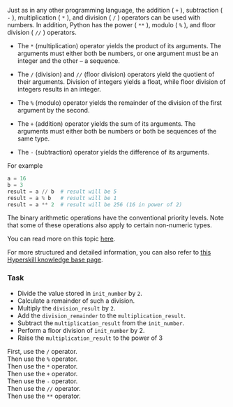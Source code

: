 

Just as in any other programming language, the addition ( `+` ), subtraction ( `-` ), 
multiplication ( `*` ), and division ( `/` ) operators can be used with numbers. In 
addition, Python has the power ( `**` ),  modulo ( `%` ), and floor division ( `//` ) operators.

- The `*` (multiplication) operator yields the product of its arguments. The arguments must 
either both be numbers, or one argument must be an integer and the other – a sequence.
  
- The `/` (division) and `//` (floor division) operators yield the quotient of their arguments. 
  Division of integers yields a float, while floor division of integers results in an integer.
  
- The `%` (modulo) operator yields the remainder of the division of the first argument by the second.

- The `+` (addition) operator yields the sum of its arguments. The arguments must either both 
  be numbers or both be sequences of the same type.
  
- The `-` (subtraction) operator yields the difference of its arguments.

For example
```python
a = 16
b = 3
result = a // b  # result will be 5
result = a % b   # result will be 1
result = a ** 2  # result will be 256 (16 in power of 2)
```

The binary arithmetic operations have the conventional priority levels. Note that 
some of these operations also apply to certain non-numeric types.

You can read more on this topic <a href="https://docs.python.org/3/reference/expressions.html#binary-arithmetic-operations">here</a>.

For more structured and detailed information, you can also refer to [this Hyperskill knowledge base page](https://hyperskill.org/learn/step/5865).

### Task
 - Divide the value stored in `init_number` by `2`.
 - Calculate a remainder of such a division.
 - Multiply the `division_result` by `2`.
 - Add the `division_remainder` to the `multiplication_result`.
 - Subtract the `multiplication_result` from the `init_number`.
 - Perform a floor division of `init_number` by 2.
 - Raise the `multiplication_result` to the power of 3

<div class='hint'>First, use the <code>/</code> operator.</div>
<div class='hint'>Then use the <code>%</code> operator.</div>

<div class='hint'>Then use the <code>*</code> operator.</div>

<div class='hint'>Then use the <code>+</code> operator.</div>

<div class='hint'>Then use the <code>-</code> operator.</div>

<div class='hint'>Then use the <code>//</code> operator.</div>

<div class='hint'>Then use the <code>**</code> operator.</div>
